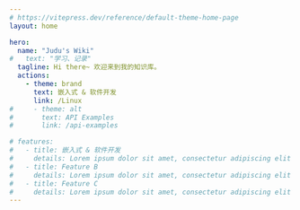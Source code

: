 ```yaml
---
# https://vitepress.dev/reference/default-theme-home-page
layout: home

hero:
  name: "Judu's Wiki"
#   text: "学习、记录"
  tagline: Hi there~ 欢迎来到我的知识库。
  actions:
    - theme: brand
      text: 嵌入式 & 软件开发
      link: /Linux
#     - theme: alt
#       text: API Examples
#       link: /api-examples

# features:
#   - title: 嵌入式 & 软件开发
#     details: Lorem ipsum dolor sit amet, consectetur adipiscing elit
#   - title: Feature B
#     details: Lorem ipsum dolor sit amet, consectetur adipiscing elit
#   - title: Feature C
#     details: Lorem ipsum dolor sit amet, consectetur adipiscing elit
---
```


